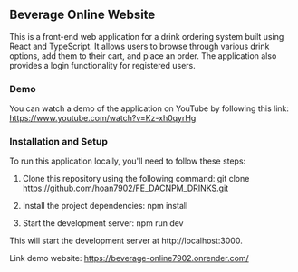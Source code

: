 ## Beverage Online Website
This is a front-end web application for a drink ordering system built using React and TypeScript. It allows users to browse through various drink options, add them to their cart, and place an order. The application also provides a login functionality for registered users.

### Demo
You can watch a demo of the application on YouTube by following this link: https://www.youtube.com/watch?v=Kz-xh0qyrHg

### Installation and Setup
To run this application locally, you'll need to follow these steps:

1. Clone this repository using the following command: git clone https://github.com/hoan7902/FE_DACNPM_DRINKS.git

2. Install the project dependencies: npm install

3. Start the development server: npm run dev

This will start the development server at http://localhost:3000.

Link demo website: https://beverage-online7902.onrender.com/

